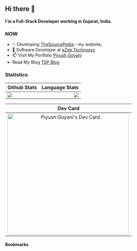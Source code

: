 ## Hi there 👋

#### I'm a Full-Stack Developer working in Gujarat, India.


### NOW

- ✨ Developing [TheSourcePedia](https://thesourcepedia.org) - my website;
- 🔭 Software Developer at [eZee Technosys](https://ezeetechnosys.com/)
- 📫 Visit My Portfolio [Piyush Goyani](https://piyushgoyani.thesourcepedia.org)
- Read My Blog [TSP Blog](https://blog.thesourcepedia.org)



### Statistics
| Github Stats | Language Stats |
| :----------: | :------------: |
|<img align="left" src="https://github-readme-stats.vercel.app/api?username=piyush-multiplexer&count_private=true&theme=vue-dark&show_icons=true" />| <img align="right" src="https://github-readme-stats.vercel.app/api/top-langs/?username=piyush-multiplexer&langs_count=8&layout=compact" />|


| Dev Card |
| :------: |
|<a href="https://app.daily.dev/thesourcepedia"><img align="left" src="https://api.daily.dev/devcards/d56bb90021d94fe888a228c894015bf8.png?r=gw1" width="400" alt="Piyush Goyani's Dev Card"/></a>|


#### Bookmarks
<!--  dailydev-BOOKMARKS:START -->
<!--  dailydev-BOOKMARKS:END -->
